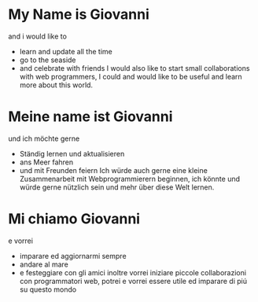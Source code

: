 # My Name is Giovanni
and i would like to
- learn and update all the time
- go to the seaside
- and celebrate with friends
I would also like to start small collaborations with web programmers, I could and would like to be useful and learn more about this world.
# Meine name ist Giovanni
und ich möchte gerne
- Ständig lernen und aktualisieren
- ans Meer fahren
- und mit Freunden feiern
Ich würde auch gerne eine kleine Zusammenarbeit mit Webprogrammierern beginnen, ich könnte und würde gerne nützlich sein und mehr über diese Welt lernen.
# Mi chiamo Giovanni
e vorrei
- imparare ed aggiornarmi sempre
- andare al mare
- e festeggiare con gli amici
inoltre vorrei iniziare piccole collaborazioni con programmatori web, potrei e vorrei essere utile ed imparare di piú su questo mondo
